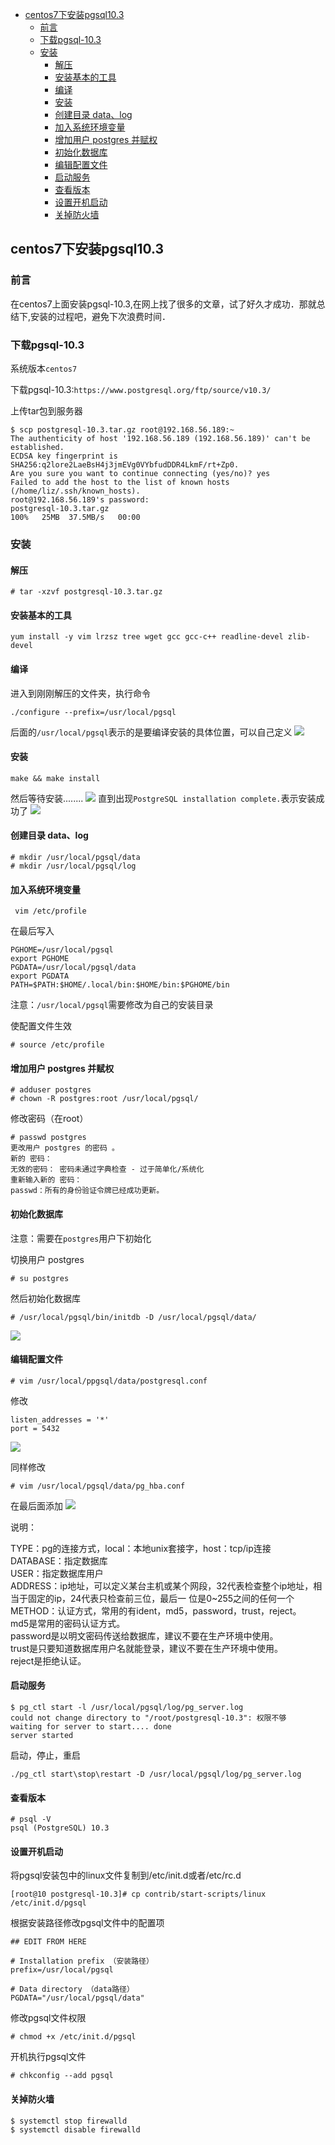<!-- START doctoc generated TOC please keep comment here to allow auto update -->
<!-- DON'T EDIT THIS SECTION, INSTEAD RE-RUN doctoc TO UPDATE -->

- [centos7下安装pgsql10.3](#centos7%E4%B8%8B%E5%AE%89%E8%A3%85pgsql103)
  - [前言](#%E5%89%8D%E8%A8%80)
  - [下载pgsql-10.3](#%E4%B8%8B%E8%BD%BDpgsql-103)
  - [安装](#%E5%AE%89%E8%A3%85)
    - [解压](#%E8%A7%A3%E5%8E%8B)
    - [安装基本的工具](#%E5%AE%89%E8%A3%85%E5%9F%BA%E6%9C%AC%E7%9A%84%E5%B7%A5%E5%85%B7)
    - [编译](#%E7%BC%96%E8%AF%91)
    - [安装](#%E5%AE%89%E8%A3%85-1)
    - [创建目录 data、log](#%E5%88%9B%E5%BB%BA%E7%9B%AE%E5%BD%95-datalog)
    - [加入系统环境变量](#%E5%8A%A0%E5%85%A5%E7%B3%BB%E7%BB%9F%E7%8E%AF%E5%A2%83%E5%8F%98%E9%87%8F)
    - [增加用户 postgres 并赋权](#%E5%A2%9E%E5%8A%A0%E7%94%A8%E6%88%B7-postgres-%E5%B9%B6%E8%B5%8B%E6%9D%83)
    - [初始化数据库](#%E5%88%9D%E5%A7%8B%E5%8C%96%E6%95%B0%E6%8D%AE%E5%BA%93)
    - [编辑配置文件](#%E7%BC%96%E8%BE%91%E9%85%8D%E7%BD%AE%E6%96%87%E4%BB%B6)
    - [启动服务](#%E5%90%AF%E5%8A%A8%E6%9C%8D%E5%8A%A1)
    - [查看版本](#%E6%9F%A5%E7%9C%8B%E7%89%88%E6%9C%AC)
    - [设置开机启动](#%E8%AE%BE%E7%BD%AE%E5%BC%80%E6%9C%BA%E5%90%AF%E5%8A%A8)
    - [关掉防火墙](#%E5%85%B3%E6%8E%89%E9%98%B2%E7%81%AB%E5%A2%99)

<!-- END doctoc generated TOC please keep comment here to allow auto update -->

## centos7下安装pgsql10.3

### 前言

在centos7上面安装pgsql-10.3,在网上找了很多的文章，试了好久才成功．那就总结下,安装的过程吧，避免下次浪费时间．

### 下载pgsql-10.3

系统版本`centos7`  

下载pgsql-10.3:`https://www.postgresql.org/ftp/source/v10.3/`  

上传tar包到服务器

````
$ scp postgresql-10.3.tar.gz root@192.168.56.189:~
The authenticity of host '192.168.56.189 (192.168.56.189)' can't be established.
ECDSA key fingerprint is SHA256:q2lore2LaeBsH4j3jmEVg0VYbfudDDR4LkmF/rt+Zp0.
Are you sure you want to continue connecting (yes/no)? yes
Failed to add the host to the list of known hosts (/home/liz/.ssh/known_hosts).
root@192.168.56.189's password: 
postgresql-10.3.tar.gz                                                     100%   25MB  37.5MB/s   00:00  
````

### 安装

#### 解压
````
# tar -xzvf postgresql-10.3.tar.gz
````

#### 安装基本的工具

````
yum install -y vim lrzsz tree wget gcc gcc-c++ readline-devel zlib-devel
````

#### 编译

进入到刚刚解压的文件夹，执行命令

````
./configure --prefix=/usr/local/pgsql
````

后面的`/usr/local/pgsql`表示的是要编译安装的具体位置，可以自己定义
![](https://img2020.cnblogs.com/blog/1237626/202004/1237626-20200418002144034-1841400582.png)

#### 安装

````
make && make install
````
然后等待安装........
![](https://img2020.cnblogs.com/blog/1237626/202004/1237626-20200418002533956-1995789683.png)
直到出现`PostgreSQL installation complete.`表示安装成功了
![](https://img2020.cnblogs.com/blog/1237626/202004/1237626-20200418003122587-1027120284.png)

#### 创建目录 data、log

````
# mkdir /usr/local/pgsql/data
# mkdir /usr/local/pgsql/log
````

#### 加入系统环境变量

````
 vim /etc/profile
````

在最后写入

````
PGHOME=/usr/local/pgsql
export PGHOME
PGDATA=/usr/local/pgsql/data
export PGDATA
PATH=$PATH:$HOME/.local/bin:$HOME/bin:$PGHOME/bin
````

注意：`/usr/local/pgsql`需要修改为自己的安装目录  

使配置文件生效

````
# source /etc/profile
````

#### 增加用户 postgres 并赋权

````
# adduser postgres
# chown -R postgres:root /usr/local/pgsql/
````

修改密码（在root）

````
# passwd postgres 
更改用户 postgres 的密码 。
新的 密码：
无效的密码： 密码未通过字典检查 - 过于简单化/系统化
重新输入新的 密码：
passwd：所有的身份验证令牌已经成功更新。
````

#### 初始化数据库

注意：需要在`postgres`用户下初始化  

切换用户 postgres  

````
# su postgres
````

然后初始化数据库

````
# /usr/local/pgsql/bin/initdb -D /usr/local/pgsql/data/
````
![](https://img2020.cnblogs.com/blog/1237626/202004/1237626-20200418004700573-758488394.png)

#### 编辑配置文件

````
# vim /usr/local/ppgsql/data/postgresql.conf
````

修改

````
listen_addresses = '*'
port = 5432
````

![](https://img2020.cnblogs.com/blog/1237626/202004/1237626-20200418005154166-390939545.png)

同样修改

````i
# vim /usr/local/pgsql/data/pg_hba.conf
````
在最后面添加
![](https://img2020.cnblogs.com/blog/1237626/202004/1237626-20200418005728518-1098452113.png)

说明：

TYPE：pg的连接方式，local：本地unix套接字，host：tcp/ip连接  
DATABASE：指定数据库  
USER：指定数据库用户  
ADDRESS：ip地址，可以定义某台主机或某个网段，32代表检查整个ip地址，相当于固定的ip，24代表只检查前三位，最后一 位是0~255之间的任何一个  
METHOD：认证方式，常用的有ident，md5，password，trust，reject。  
md5是常用的密码认证方式。  
password是以明文密码传送给数据库，建议不要在生产环境中使用。  
trust是只要知道数据库用户名就能登录，建议不要在生产环境中使用。  
reject是拒绝认证。  

#### 启动服务

````
$ pg_ctl start -l /usr/local/pgsql/log/pg_server.log
could not change directory to "/root/postgresql-10.3": 权限不够
waiting for server to start.... done
server started
````

启动，停止，重启
````
./pg_ctl start\stop\restart -D /usr/local/pgsql/log/pg_server.log
````

#### 查看版本

````
# psql -V
psql (PostgreSQL) 10.3
````

#### 设置开机启动

将pgsql安装包中的linux文件复制到/etc/init.d或者/etc/rc.d

````
[root@10 postgresql-10.3]# cp contrib/start-scripts/linux /etc/init.d/pgsql
````

根据安装路径修改pgsql文件中的配置项  

````
## EDIT FROM HERE

# Installation prefix （安装路径）
prefix=/usr/local/pgsql

# Data directory （data路径）
PGDATA="/usr/local/pgsql/data"
````

修改pgsql文件权限  

````
# chmod +x /etc/init.d/pgsql
````

开机执行pgsql文件

````
# chkconfig --add pgsql
````

#### 关掉防火墙

````
$ systemctl stop firewalld
$ systemctl disable firewalld
````